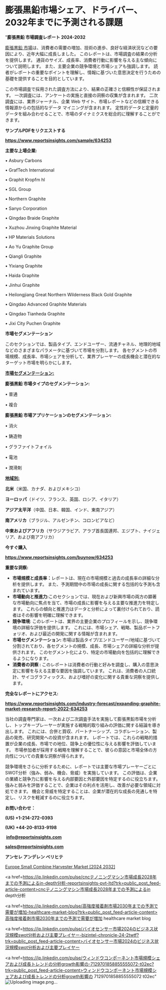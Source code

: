 # 膨張黒鉛市場シェア、ドライバー、2032年までに予測される課題

"<strong>膨張黒鉛 市場調査レポート 2024-2032</strong>

<a href=https://www.reportsinsights.com/sample/634253>膨張黒鉛 市場</a>は、消費者の需要の増加、技術の進歩、良好な経済状況などの要因により、近年大幅に成長しました。 このレポートは、市場調査の結果の分析を提供します。 通貨のサイズ、成長率、消費者行動に影響を与える主な傾向について説明します。 また、主要企業の競争環境と市場シェアも強調します。 読者がレポートの重要なポイントを理解し、情報に基づいた意思決定を行うための基礎を提供することを目的としています。

この市場調査で採用された調査方法により、結果の正確さと信頼性が保証されます。 一次調査には、アンケートの実施と直接の洞察の収集が含まれます。 二次調査には、業界ジャーナル、企業 Web サイト、市場レポートなどの信頼できる情報源からの包括的なデータ マイニングが含まれます。 定性的データと定量的データを組み合わせることで、市場のダイナミクスを総合的に理解することができます。

<strong><b>サンプルPDFをリクエストする</b></strong>

<a href=https://www.reportsinsights.com/sample/634253><strong><u>https://www.reportsinsights.com/sample/634253</u></strong></a>

<strong>主要な上場企業:</strong>

• Asbury Carbons

• GrafTech International

• Graphit Kropfm hl

• SGL Group

• Northern Graphite

• Sanyo Corporation

• Qingdao Braide Graphite

• Xuzhou Jinxing Graphite Material

• HP Materials Solutions

• Ao Yu Graphite Group

• Qiangli Graphite

• Yixiang Graphite

• Haida Graphite

• Jinhui Graphite

• Heilongjiang Great Northern Wilderness Black Gold Graphite

• Qingdao Advanced Graphite Materials

• Qingdao Tianheda Graphite

• Jixi City Puchen Graphite

<strong>市場セグメンテーション</strong>

このセクションでは、製品タイプ、エンドユーザー、流通チャネル、地理的地域などのさまざまなパラメータに基づいて市場を分割します。 各セグメントの市場規模、成長率、市場シェアを分析して、業界プレーヤーの成長機会と潜在的なターゲット市場を明らかにします。

<strong><u>市場セグメンテーション</u></strong><strong><u>:</u></strong>

<strong>膨張黒鉛 市場タイプのセグメンテーション:</strong>

• 普通

• 複合

<strong>膨張黒鉛 市場アプリケーションのセグメンテーション:</strong>

• 消火

• 鋳造物

• グラファイトフォイル

• 電池

• 潤滑剤

<strong><u>地域別</u></strong><strong><u>:</u></strong>

<strong>北米</strong>（米国、カナダ、およびメキシコ）

<strong>ヨーロッパ</strong>（ドイツ、フランス、英国、ロシア、イタリア）

<strong>アジア太平洋</strong>（中国、日本、韓国、インド、東南アジア）

<strong>南アメリカ</strong>（ブラジル、アルゼンチン、コロンビアなど）

<strong>中東およびアフリカ</strong>（サウジアラビア、アラブ首長国連邦、エジプト、ナイジェリア、および南アフリカ）

<strong>今すぐ購入</strong>

<a href=https://www.reportsinsights.com/buynow/634253><strong><u>https://www.reportsinsights.com/buynow/634253</u></strong></a>

<strong>重要な洞察:</strong>
<ul>
  <li><strong>市場規模と成長率：</strong>レポートは、現在の市場規模と過去の成長率の詳細な分析を提供します。 また、予測期間中の市場の成長に関する包括的な予測も含まれています。</li>
  <li><strong>市場動向と推進力:</strong>このセクションでは、現在および新興市場の両方の顕著な市場動向に焦点を当て、市場の成長に影響を与える主要な推進力を特定します。 これらの傾向と推進力はデータと分析によって裏付けられており、読者はその影響を明確に理解できます。</li>
  <li><strong>競争環境</strong>: このレポートは、業界の主要企業のプロフィールを示し、競争環境の詳細な評価を提供します。 これには、市場シェア、戦略、製品ポートフォリオ、および最近の開発に関する情報が含まれます。</li>
  <li><strong>市場セグメンテーション: </strong>市場は製品タイプ/エンドユーザー/地域に基づいて分割されており、各セグメントの規模、成長、市場シェアの詳細な分析が提供されます。 このセグメント化により、特定の市場動向を包括的に理解できるようになります。</li>
  <li><strong>消費者の洞察 : </strong>このレポートは消費者の行動と好みを調査し、購入の意思決定に影響を与える主要な要因を強調しています。 これは、消費者の人口統計、サイコグラフィックス、および嗜好の変化に関する貴重な洞察を提供します。</li>
</ul>
<strong>完全なレポートにアクセス:</strong>

<a href=https://www.reportsinsights.com/industry-forecast/expanding-graphite-market-research-report-2022-634253><strong><u><b>https://www.reportsinsights.com/industry-forecast/expanding-graphite-market-research-report-2022-634253</b></u></strong></a>

当社の調査専門家は、一次および二次調査手法を実施して膨張黒鉛市場を分析し、トップキープレーヤーが実施する戦略的取り組みの評価に関する結論を導き出します。 これには、合併と買収、パートナーシップ、コラボレーション、製品の発売、研究開発への投資が含まれます。 レポートでは、これらの戦略的措置が企業の成長、市場での地位、競争上の優位性に与える影響を評価しています。 市場参加者が採用する戦略を理解することで、彼らの意図と市場全体の方向性についての貴重な洞察が得られます。

競争環境をさらに分析するために、レポートでは主要な市場プレーヤーごとにSWOT分析（強み、弱み、機会、脅威）を実施しています。 この評価は、企業の業績と競争力に影響を与える内部要因と外部要因を特定するのに役立ちます。 強みと弱みを評価することで、企業はその利点を活用し、改善が必要な領域に対処できます。 機会と脅威を特定することは、企業が潜在的な成長の見通しを特定し、リスクを軽減するのに役立ちます。

<strong>お問い合わせ：</strong>

<strong>(US) +1-214-272-0393</strong>

<strong>(UK) +44-20-8133-9198</strong>

<strong> </strong><a href=info@reportsinsights.com><strong><u>info@reportsinsights.com</u></strong></a>

<a href=sales@reportsinsights.com><strong><u>sales@reportsinsights.com</u></strong></a>

<strong>アンセレ アンデレン ベリヒテ</strong>

<a href=https://www.linkedin.com/pulse/europe-small-combine-harvester-markets-analysis-decision-makers-uha2f/>Europe Small Combine Harvester Market [2024 2032]</a>

<a href=https://jp.linkedin.com/pulse/cncテノニングマシン市場成長2028年までの予測によるin-depth分析-reportsinsights-pvt-ltd?trk=public_post_feed-article-content>cncテノニングマシン市場成長2028年までの予測によるin depth分析</a>

<a href=https://jp.linkedin.com/pulse/高強度接着剤市場2030年までの予測で需要が増加-healthcare-market-blog?trk=public_post_feed-article-content>高強度接着剤市場2030年までの予測で需要が増加 healthcare market blog</a>

<a href=https://jp.linkedin.com/pulse/バイオセンサー市場2024のビジネス状況規模swot分析および主要プレイヤー-bizintel-chronicle-24-2twtf?trk=public_post_feed-article-content>バイオセンサー市場2024のビジネス状況規模swot分析および主要プレイヤー</a>

<a href=https://jp.linkedin.com/pulse/ウィンドウコンポーネント市場規模シェアおよび成長トレンドの分析growth影響の-7129701858855555072-t02ec?trk=public_post_feed-article-content>ウィンドウコンポーネント市場規模シェアおよび成長トレンドの分析growth影響の 7129701858855555072 t02ec</a>"
![Uploading image.png…]()
